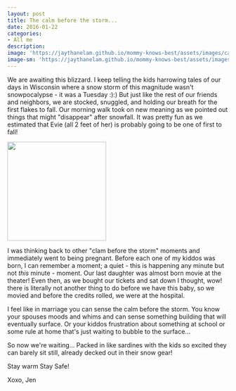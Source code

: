```yaml
---
layout: post
title: The calm before the storm...
date: 2016-01-22
categories:
- All me
description:
image: 'https://jaythanelam.github.io/mommy-knows-best/assets/images/calm-storm.jpg'
image-sm: 'https://jaythanelam.github.io/mommy-knows-best/assets/images/calm-storm.jpg'
---
```


We are awaiting this blizzard. I keep telling the kids harrowing tales of our days in Wisconsin where a snow storm of this magnitude wasn't snowpocalypse - it was a Tuesday :):) But just like the rest of our friends and neighbors, we are stocked, snuggled, and holding our breath for the first flakes to fall. Our morning walk took on new meaning as we pointed out things that might "disappear" after snowfall. It was pretty fun as we estimated that Evie (all 2 feet of her) is probably going to be one of first to fall!

<img src="https://jaythanelam.github.io/mommy-knows-best/assets/images/calm-storm-kids.jpg" style="width: 225px;"/>

I was thinking back to other "clam before the storm" moments and immediately went to being pregnant. Before each one of my kiddos was born, I can remember a moment; a quiet - this is happening any minute but not <em>this</em> minute - moment. Our last daughter was almost born movie at the theater! Even then, as we bought our tickets and sat down I thought, wow! there is literally not another thing to do before we have this baby, so we movied and before the credits rolled, we were at the hospital.

I feel like in marriage you can sense the calm before the storm. You know your spouses moods and whims and can sense something building that will eventually surface. Or your kiddos frustration about something at school or some rule at home that's just waiting to bubble to the surface...

So now we're waiting... Packed in like sardines with the kids so excited they can barely sit still, already decked out in their snow gear!

Stay warm Stay Safe!

Xoxo,
Jen
